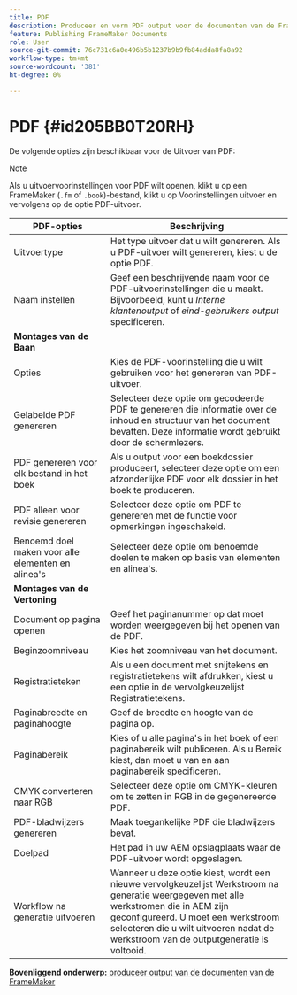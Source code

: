 ```yaml
---
title: PDF
description: Produceer en vorm PDF output voor de documenten van de FrameMaker in AEM Guides.
feature: Publishing FrameMaker Documents
role: User
source-git-commit: 76c731c6a0e496b5b1237b9b9fb84adda8fa8a92
workflow-type: tm+mt
source-wordcount: '381'
ht-degree: 0%

---
```


# PDF {#id205BB0T20RH}

De volgende opties zijn beschikbaar voor de Uitvoer van PDF:

>[!NOTE]
>
> Als u uitvoervoorinstellingen voor PDF wilt openen, klikt u op een FrameMaker \(`.fm` of `.book`\)-bestand, klikt u op Voorinstellingen uitvoer en vervolgens op de optie PDF-uitvoer.

| PDF-opties | Beschrijving |
|-----------|-----------|
| Uitvoertype | Het type uitvoer dat u wilt genereren. Als u PDF-uitvoer wilt genereren, kiest u de optie PDF. |
| Naam instellen | Geef een beschrijvende naam voor de PDF-uitvoerinstellingen die u maakt. Bijvoorbeeld, kunt u *Interne klantenoutput* of *eind-gebruikers output* specificeren. |
| **Montages van de Baan** |
| Opties | Kies de PDF-voorinstelling die u wilt gebruiken voor het genereren van PDF-uitvoer. |
| Gelabelde PDF genereren | Selecteer deze optie om gecodeerde PDF te genereren die informatie over de inhoud en structuur van het document bevatten. Deze informatie wordt gebruikt door de schermlezers. |
| PDF genereren voor elk bestand in het boek | Als u output voor een boekdossier produceert, selecteer deze optie om een afzonderlijke PDF voor elk dossier in het boek te produceren. |
| PDF alleen voor revisie genereren | Selecteer deze optie om PDF te genereren met de functie voor opmerkingen ingeschakeld. |
| Benoemd doel maken voor alle elementen en alinea&#39;s | Selecteer deze optie om benoemde doelen te maken op basis van elementen en alinea&#39;s. |
| **Montages van de Vertoning** |
| Document op pagina openen | Geef het paginanummer op dat moet worden weergegeven bij het openen van de PDF. |
| Beginzoomniveau | Kies het zoomniveau van het document. |
| Registratieteken | Als u een document met snijtekens en registratietekens wilt afdrukken, kiest u een optie in de vervolgkeuzelijst Registratietekens. |
| Paginabreedte en paginahoogte | Geef de breedte en hoogte van de pagina op. |
| Paginabereik | Kies of u alle pagina&#39;s in het boek of een paginabereik wilt publiceren. Als u Bereik kiest, dan moet u van en aan paginabereik specificeren. |
| CMYK converteren naar RGB | Selecteer deze optie om CMYK-kleuren om te zetten in RGB in de gegenereerde PDF. |
| PDF-bladwijzers genereren | Maak toegankelijke PDF die bladwijzers bevat. |
| Doelpad | Het pad in uw AEM opslagplaats waar de PDF-uitvoer wordt opgeslagen. |
| Workflow na generatie uitvoeren | Wanneer u deze optie kiest, wordt een nieuwe vervolgkeuzelijst Werkstroom na generatie weergegeven met alle werkstromen die in AEM zijn geconfigureerd. U moet een werkstroom selecteren die u wilt uitvoeren nadat de werkstroom van de outputgeneratie is voltooid. |

**Bovenliggend onderwerp:**[ produceer output van de documenten van de FrameMaker ](fm-output-generatation.md)
